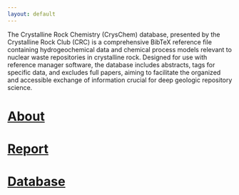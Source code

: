 ```yaml
---
layout: default
---
```

The Crystalline Rock Chemistry (CrysChem) database, presented by the Crystalline Rock Club (CRC) is a comprehensive BibTeX reference file containing hydrogeochemical data and chemical process models relevant to nuclear waste repositories in crystalline rock. Designed for use with reference manager software, the database includes abstracts, tags for specific data, and excludes full papers, aiming to facilitate the organized and accessible exchange of information crucial for deep geologic repository science.

# [About](./another-page.html)

# [Report](./report.html)

# [Database](./database.html)


```
